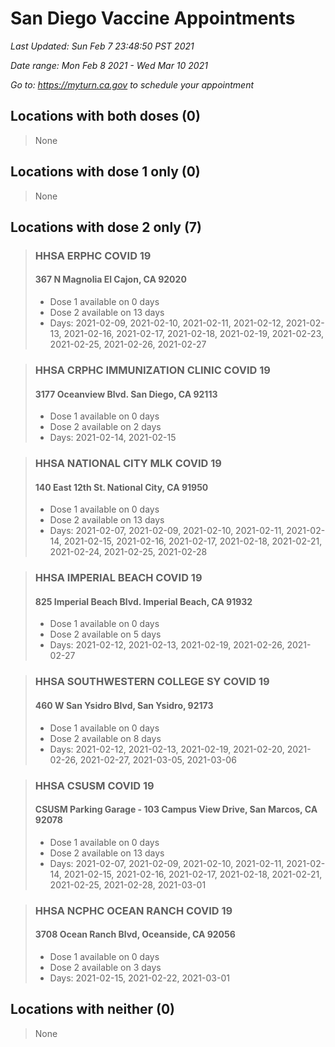 # San Diego Vaccine Appointments
*Last Updated: Sun Feb 7 23:48:50 PST 2021*

*Date range: Mon Feb 8 2021 - Wed Mar 10 2021*

*Go to: <https://myturn.ca.gov> to schedule your appointment*


## Locations with both doses (0)

>None

## Locations with dose 1 only (0)

>None

## Locations with dose 2 only (7)

>### HHSA ERPHC COVID 19
>#### 367 N Magnolia El Cajon, CA 92020
>- Dose 1 available on 0 days
>- Dose 2 available on 13 days
>  - Days: 2021-02-09, 2021-02-10, 2021-02-11, 2021-02-12, 2021-02-13, 2021-02-16, 2021-02-17, 2021-02-18, 2021-02-19, 2021-02-23, 2021-02-25, 2021-02-26, 2021-02-27

>### HHSA CRPHC IMMUNIZATION CLINIC COVID 19
>#### 3177 Oceanview Blvd. San Diego, CA 92113
>- Dose 1 available on 0 days
>- Dose 2 available on 2 days
>  - Days: 2021-02-14, 2021-02-15

>### HHSA NATIONAL CITY MLK COVID 19
>#### 140 East 12th St. National City, CA 91950
>- Dose 1 available on 0 days
>- Dose 2 available on 13 days
>  - Days: 2021-02-07, 2021-02-09, 2021-02-10, 2021-02-11, 2021-02-14, 2021-02-15, 2021-02-16, 2021-02-17, 2021-02-18, 2021-02-21, 2021-02-24, 2021-02-25, 2021-02-28

>### HHSA IMPERIAL BEACH COVID 19
>#### 825 Imperial Beach Blvd. Imperial Beach, CA 91932
>- Dose 1 available on 0 days
>- Dose 2 available on 5 days
>  - Days: 2021-02-12, 2021-02-13, 2021-02-19, 2021-02-26, 2021-02-27

>### HHSA SOUTHWESTERN COLLEGE SY COVID 19
>#### 460 W San Ysidro Blvd, San Ysidro, 92173
>- Dose 1 available on 0 days
>- Dose 2 available on 8 days
>  - Days: 2021-02-12, 2021-02-13, 2021-02-19, 2021-02-20, 2021-02-26, 2021-02-27, 2021-03-05, 2021-03-06

>### HHSA CSUSM COVID 19
>#### CSUSM Parking Garage - 103 Campus View Drive, San Marcos, CA 92078
>- Dose 1 available on 0 days
>- Dose 2 available on 13 days
>  - Days: 2021-02-07, 2021-02-09, 2021-02-10, 2021-02-11, 2021-02-14, 2021-02-15, 2021-02-16, 2021-02-17, 2021-02-18, 2021-02-21, 2021-02-25, 2021-02-28, 2021-03-01

>### HHSA NCPHC OCEAN RANCH COVID 19
>#### 3708 Ocean Ranch Blvd, Oceanside, CA 92056
>- Dose 1 available on 0 days
>- Dose 2 available on 3 days
>  - Days: 2021-02-15, 2021-02-22, 2021-03-01

## Locations with neither (0)

>None

